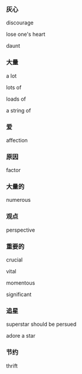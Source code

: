 ### 灰心

discourage

lose one's heart

daunt

### 大量

a lot

lots of 

loads of 

a string of 

### 爱 

affection

### 原因

factor

### 大量的

numerous

### 观点

perspective

### 重要的

crucial

vital 

momentous

significant

### 追星

superstar should be persued

adore a star

### 节约

thrift

